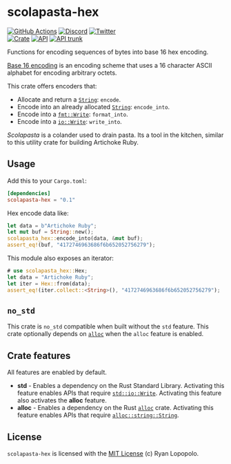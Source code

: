 # scolapasta-hex

[![GitHub Actions](https://github.com/artichoke/artichoke/workflows/CI/badge.svg)](https://github.com/artichoke/artichoke/actions)
[![Discord](https://img.shields.io/discord/607683947496734760)](https://discord.gg/QCe2tp2)
[![Twitter](https://img.shields.io/twitter/follow/artichokeruby?label=Follow&style=social)](https://twitter.com/artichokeruby)
<br>
[![Crate](https://img.shields.io/crates/v/scolapasta-hex.svg)](https://crates.io/crates/scolapasta-hex)
[![API](https://docs.rs/scolapasta-hex/badge.svg)](https://docs.rs/scolapasta-hex)
[![API trunk](https://img.shields.io/badge/docs-trunk-blue.svg)](https://artichoke.github.io/artichoke/scolapasta_hex/)

Functions for encoding sequences of bytes into base 16 hex encoding.

[Base 16 encoding] is an encoding scheme that uses a 16 character ASCII alphabet
for encoding arbitrary octets.

This crate offers encoders that:

- Allocate and return a [`String`]: `encode`.
- Encode into an already allocated [`String`]: `encode_into`.
- Encode into a [`fmt::Write`]: `format_into`.
- Encode into a [`io::Write`]: `write_into`.

_Scolapasta_ is a colander used to drain pasta. Its a tool in the kitchen,
similar to this utility crate for building Artichoke Ruby.

## Usage

Add this to your `Cargo.toml`:

```toml
[dependencies]
scolapasta-hex = "0.1"
```

Hex encode data like:

```rust
let data = b"Artichoke Ruby";
let mut buf = String::new();
scolapasta_hex::encode_into(data, &mut buf);
assert_eq!(buf, "4172746963686f6b652052756279");
```

This module also exposes an iterator:

```rust
# use scolapasta_hex::Hex;
let data = "Artichoke Ruby";
let iter = Hex::from(data);
assert_eq!(iter.collect::<String>(), "4172746963686f6b652052756279");
```

## `no_std`

This crate is `no_std` compatible when built without the `std` feature. This
crate optionally depends on [`alloc`] when the `alloc` feature is enabled.

## Crate features

All features are enabled by default.

- **std** - Enables a dependency on the Rust Standard Library. Activating this
  feature enables APIs that require [`std::io::Write`]. Activating this feature
  also activates the **alloc** feature.
- **alloc** - Enables a dependency on the Rust [`alloc`] crate. Activating this
  feature enables APIs that require [`alloc::string::String`].

## License

`scolapasta-hex` is licensed with the [MIT License](../LICENSE) (c) Ryan
Lopopolo.

[base 16 encoding]: https://tools.ietf.org/html/rfc4648#section-8
[`string`]: https://doc.rust-lang.org/alloc/string/struct.String.html
[`fmt::write`]: https://doc.rust-lang.org/core/fmt/trait.Write.html
[`io::write`]: https://doc.rust-lang.org/std/io/trait.Write.html
[`std::io::write`]: https://doc.rust-lang.org/std/io/trait.Write.html
[`alloc`]: https://doc.rust-lang.org/alloc/
[`alloc::string::string`]:
  https://doc.rust-lang.org/alloc/string/struct.String.html
